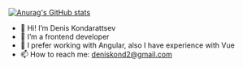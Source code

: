 [![Anurag's GitHub stats](https://github-readme-stats.vercel.app/api?username=deniskond)](https://github.com/anuraghazra/github-readme-stats)
- 👋 Hi! I’m Denis Kondarattsev
- 👀 I’m a frontend developer
- 🌱 I prefer working with Angular, also I have experience with Vue
- 📫 How to reach me: deniskond2@gmail.com
